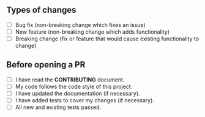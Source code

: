 ## Types of changes
<!--- What types of changes does your code introduce? Put an `x` in all the boxes that apply: -->
- [ ] Bug fix (non-breaking change which fixes an issue)
- [ ] New feature (non-breaking change which adds functionality)
- [ ] Breaking change (fix or feature that would cause existing functionality to change)

## Before opening a PR
- [ ] I have read the **CONTRIBUTING** document.
- [ ] My code follows the code style of this project.
- [ ] I have updated the documentation (if necessary).
- [ ] I have added tests to cover my changes (if necessary).
- [ ] All new and existing tests passed.
